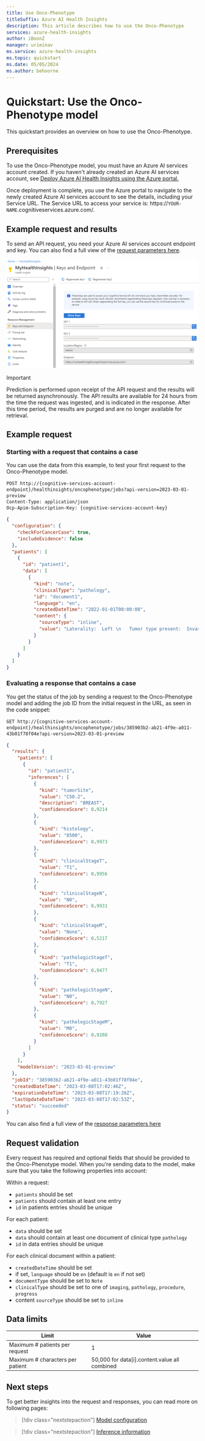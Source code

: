 ```yaml
---
title: Use Onco-Phenotype 
titleSuffix: Azure AI Health Insights
description: This article describes how to use the Onco-Phenotype
services: azure-health-insights
author: iBoonZ
manager: urieinav
ms.service: azure-health-insights
ms.topic: quickstart
ms.date: 05/05/2024
ms.author: behoorne
---
```



# Quickstart: Use the Onco-Phenotype model

This quickstart provides an overview on how to use the Onco-Phenotype.

## Prerequisites
To use the Onco-Phenotype model, you must have an Azure AI services account created. If you haven't already created an Azure AI services account, see [Deploy Azure AI Health Insights using the Azure portal.](../deploy-portal.md)

Once deployment is complete, you use the Azure portal to navigate to the newly created Azure AI services account to see the details, including your Service URL. The Service URL to access your service is: https://```YOUR-NAME```.cognitiveservices.azure.com/. 


## Example request and results

To send an API request, you need your Azure AI services account endpoint and key. You can also find a full view of the [request parameters here](/rest/api/cognitiveservices/healthinsights/onco-phenotype/create-job). 

![[Screenshot of the Keys and Endpoints for the Onco-Phenotype.](../media/keys-and-endpoints.png)](../media/keys-and-endpoints.png#lightbox)

> [!IMPORTANT]
> Prediction is performed upon receipt of the API request and the results will be returned asynchronously. The API results are available for 24 hours from the time the request was ingested, and is indicated in the response. After this time period, the results are purged and are no longer available for retrieval.

## Example request

### Starting with a request that contains a case

You can use the data from this example, to test your first request to the Onco-Phenotype model.

```url
POST http://{cognitive-services-account-endpoint}/healthinsights/oncophenotype/jobs?api-version=2023-03-01-preview
Content-Type: application/json
Ocp-Apim-Subscription-Key: {cognitive-services-account-key}
```
```json
{
  "configuration": {
    "checkForCancerCase": true,
    "includeEvidence": false
  },
  "patients": [
    {
      "id": "patient1",
      "data": [
        {
          "kind": "note",
          "clinicalType": "pathology",
          "id": "document1",
          "language": "en",
          "createdDateTime": "2022-01-01T00:00:00",
          "content": {
            "sourceType": "inline",
            "value": "Laterality:  Left \n   Tumor type present:  Invasive duct carcinoma; duct carcinoma in situ \n   Tumor site:  Upper inner quadrant \n   Invasive carcinoma \n   Histologic type:  Ductal \n   Size of invasive component:  0.9 cm \n   Histologic Grade - Nottingham combined histologic score:  1 out of 3 \n   In situ carcinoma (DCIS) \n   Histologic type of DCIS:  Cribriform and solid \n   Necrosis in DCIS:  Yes \n   DCIS component of invasive carcinoma:  Extensive \n"
          }
        }
      ]
    }
  ]
}
```
### Evaluating a response that contains a case

You get the status of the job by sending a request to the Onco-Phenotype model and adding the job ID from the initial request in the URL, as seen in the code snippet:

```url 
GET http://{cognitive-services-account-endpoint}/healthinsights/oncophenotype/jobs/385903b2-ab21-4f9e-a011-43b01f78f04e?api-version=2023-03-01-preview
```

```json
{
  "results": {
    "patients": [
      {
        "id": "patient1",
        "inferences": [
          {
            "kind": "tumorSite",
            "value": "C50.2",
            "description": "BREAST",
            "confidenceScore": 0.9214
          },
          {
            "kind": "histology",
            "value": "8500",
            "confidenceScore": 0.9973
          },
          {
            "kind": "clinicalStageT",
            "value": "T1",
            "confidenceScore": 0.9956
          },
          {
            "kind": "clinicalStageN",
            "value": "N0",
            "confidenceScore": 0.9931
          },
          {
            "kind": "clinicalStageM",
            "value": "None",
            "confidenceScore": 0.5217
          },
          {
            "kind": "pathologicStageT",
            "value": "T1",
            "confidenceScore": 0.9477
          },
          {
            "kind": "pathologicStageN",
            "value": "N0",
            "confidenceScore": 0.7927
          },
          {
            "kind": "pathologicStageM",
            "value": "M0",
            "confidenceScore": 0.9208
          }
        ]
      }
    ],
    "modelVersion": "2023-03-01-preview"
  },
  "jobId": "385903b2-ab21-4f9e-a011-43b01f78f04e",
  "createdDateTime": "2023-03-08T17:02:46Z",
  "expirationDateTime": "2023-03-08T17:19:26Z",
  "lastUpdateDateTime": "2023-03-08T17:02:53Z",
  "status": "succeeded"
}
```

You can also find a full view of the [response parameters here](/rest/api/cognitiveservices/healthinsights/onco-phenotype/get-job)


## Request validation

Every request has required and optional fields that should be provided to the Onco-Phenotype model.
When you're sending data to the model, make sure that you take the following properties into account:

Within a request:
- ```patients``` should be set
- ```patients``` should contain at least one entry
- ```id``` in patients entries should be unique

For each patient:
- ```data``` should be set
- ```data``` should contain at least one document of clinical type ```pathology```
- ```id```  in data entries should be unique

For each clinical document within a patient:
- ```createdDateTime``` should be set
- if set, ```language``` should be ```en``` (default is ```en``` if not set)
- ```documentType``` should be set to ```Note```
- ```clinicalType``` should be set to one of ```imaging```, ```pathology```, ```procedure```, ```progress```
- content ```sourceType``` should be set to ```inline```

## Data limits

| **Limit**  | **Value**  |
| ---------- | ----------- |
| Maximum # patients per request  | 1  |
| Maximum # characters per patient | 50,000 for data[i].content.value all combined |


## Next steps

To get better insights into the request and responses, you can read more on following pages:

>[!div class="nextstepaction"]
> [Model configuration](model-configuration.md) 

>[!div class="nextstepaction"]
> [Inference information](inferences.md) 
